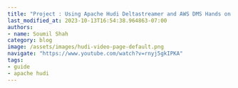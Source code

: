 ```yaml
---
title: "Project : Using Apache Hudi Deltastreamer and AWS DMS Hands on Lab# Part 3"
last_modified_at: 2023-10-13T16:54:38.964863-07:00
authors:
- name: Soumil Shah
category: blog
image: /assets/images/hudi-video-page-default.png
navigate: "https://www.youtube.com/watch?v=rnyj5gkIPKA"
tags:
- guide
- apache hudi
---
```

